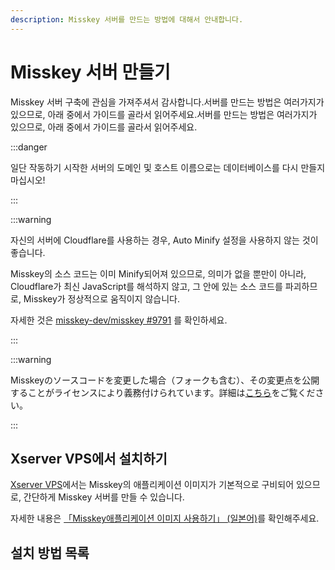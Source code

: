 ```yaml
---
description: Misskey 서버를 만드는 방법에 대해서 안내합니다.
---
```


# Misskey 서버 만들기

Misskey 서버 구축에 관심을 가져주셔서 감사합니다.서버를 만드는 방법은 여러가지가 있으므로, 아래 중에서 가이드를 골라서 읽어주세요.서버를 만드는 방법은 여러가지가 있으므로, 아래 중에서 가이드를 골라서 읽어주세요.

:::danger

일단 작동하기 시작한 서버의 도메인 및 호스트 이름으로는 데이터베이스를 다시 만들지 마십시오!

:::

:::warning

자신의 서버에 Cloudflare를 사용하는 경우, Auto Minify 설정을 사용하지 않는 것이 좋습니다.

Misskey의 소스 코드는 이미 Minify되어져 있으므로, 의미가 없을 뿐만이 아니라, Cloudflare가 최신 JavaScript를 해석하지 않고, 그 안에 있는 소스 코드를 파괴하므로, Misskey가 정상적으로 움직이지 않습니다.

자세한 것은 [misskey-dev/misskey #9791](https://github.com/misskey-dev/misskey/issues/9791) 를 확인하세요.

:::

:::warning

Misskeyのソースコードを変更した場合（フォークも含む）、その変更点を公開することがライセンスにより義務付けられています。詳細は[こちら](/docs/for-admin/install/resources/forking/)をご覧ください。

:::

## Xserver VPS에서 설치하기

[Xserver VPS](https://vps.xserver.ne.jp/)에서는 Misskey의 애플리케이션 이미지가 기본적으로 구비되어 있으므로, 간단하게 Misskey 서버를 만들 수 있습니다.

자세한 내용은 [「Misskey애플리케이션 이미지 사용하기」 (일본어)](https://vps.xserver.ne.jp/support/manual/man_server_app_use_misskey.php)를 확인해주세요.

## 설치 방법 목록

<MkIndex />

